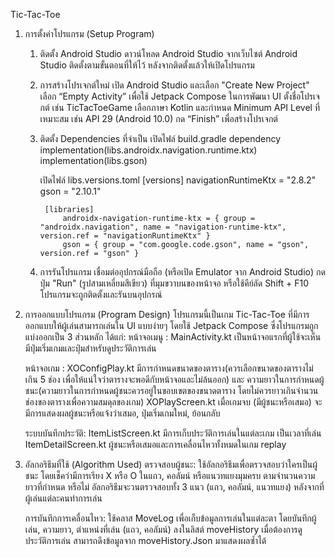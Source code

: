 Tic-Tac-Toe
1. การตั้งค่าโปรแกรม (Setup Program)
	1. ติดตั้ง Android Studio
		ดาวน์โหลด Android Studio จากเว็บไซต์ Android Studio
		ติดตั้งตามขั้นตอนที่ให้ไว้
		หลังจากติดตั้งแล้วให้เปิดโปรแกรม

	2. การสร้างโปรเจกต์ใหม่
		เปิด Android Studio และเลือก "Create New Project"
		เลือก “Empty Activity” เพื่อใช้ Jetpack Compose ในการพัฒนา UI
		ตั้งชื่อโปรเจกต์ เช่น TicTacToeGame
		เลือกภาษา Kotlin และกำหนด Minimum API Level ที่เหมาะสม เช่น API 29 (Android 10.0)
		กด “Finish” เพื่อสร้างโปรเจกต์

	3. ติดตั้ง Dependencies ที่จำเป็น
		เปิดไฟล์ build.gradle
			dependency
			    implementation(libs.androidx.navigation.runtime.ktx)
    			    implementation(libs.gson)

		เปิดไฟล์ libs.versions.toml 
			[versions]
				navigationRuntimeKtx = "2.8.2"
				gson = "2.10.1"

			[libraries]
				androidx-navigation-runtime-ktx = { group = "androidx.navigation", name = "navigation-runtime-ktx", version.ref = "navigationRuntimeKtx" }
				gson = { group = "com.google.code.gson", name = "gson", version.ref = "gson" }

	4. การรันโปรแกรม
		เชื่อมต่ออุปกรณ์มือถือ (หรือเปิด Emulator จาก Android Studio)
		กดปุ่ม "Run" (รูปสามเหลี่ยมสีเขียว) ที่มุมขวาบนของหน้าจอ หรือใช้คีย์ลัด Shift + F10
		โปรแกรมจะถูกติดตั้งและรันบนอุปกรณ์

2. การออกแบบโปรแกรม (Program Design)
	โปรแกรมนี้เป็นเกม Tic-Tac-Toe ที่มีการออกแบบให้ผู้เล่นสามารถเล่นใน UI แบบง่ายๆ โดยใช้ Jetpack Compose ซึ่งโปรแกรมถูกแบ่งออกเป็น 3 ส่วนหลัก ได้แก่:
	หน้าจอเมนู :
		MainActivity.kt
			เป็นหน้าจอแรกที่ผู้ใช้จะเห็น มีปุ่มเริ่มเกมและปุ่มสำหรับดูประวัติการเล่น

	หน้าจอเกม :
		XOConfigPlay.kt
			มีการกำหนดขนาดของตาราง(ควรเลือกขนาดของตารางไม่เกิน 5 ช่อง เพื่อให้แน่ใจว่าตารางจะพอดีกับหน้าจอและไม่ล้นออก) และ
			ความยาวในการกำหนดผู้ชนะ(ความยาวในการกำหนดผู้ชนะควรอยู่ในขอบเขตของขนาดตาราง โดยไม่ควรยาวเกินจำนวนช่องของตารางเพื่อความสมดุลของเกม)
		XOPlayScreen.kt
			เมื่อเกมจบ (มีผู้ชนะหรือเสมอ) จะมีการแสดงผลผู้ชนะหรือแจ้งว่าเสมอ, ปุ่มเริ่มเกมใหม่, ย้อนกลับ

	ระบบบันทึกประวัติ:
		ItemListScreen.kt
			มีการเก็บประวัติการเล่นในแต่ละเกม เป็นเวลาที่เล่น
		ItemDetailScreen.kt
			ผู้ชนะหรือเสมอและการเคลื่อนไหวทั้งหมดในเกม replay

3. อัลกอริธึมที่ใช้ (Algorithm Used)
	ตรวจสอบผู้ชนะ:
		ใช้อัลกอริธึมเพื่อตรวจสอบว่าใครเป็นผู้ชนะ โดยเช็คว่ามีการเรียง X หรือ O ในแถว, คอลัมน์ หรือแนวทแยงมุมครบ ตามจำนวนความยาวที่กำหนด หรือไม่
		อัลกอริธึมจะวนตรวจสอบทั้ง 3 แนว (แถว, คอลัมน์, แนวทแยง) หลังจากที่ผู้เล่นแต่ละคนทำการเล่น
	
	การบันทึกการเคลื่อนไหว:
		ใช้คลาส MoveLog เพื่อเก็บข้อมูลการเล่นในแต่ละตา โดยบันทึกผู้เล่น, ความยาว, ตำแหน่งที่เล่น (แถว, คอลัมน์) ลงในลิสต์ moveHistory
		เมื่อต้องการดูประวัติการเล่น สามารถดึงข้อมูลจาก moveHistory.Json มาแสดงผลซ้ำได้


